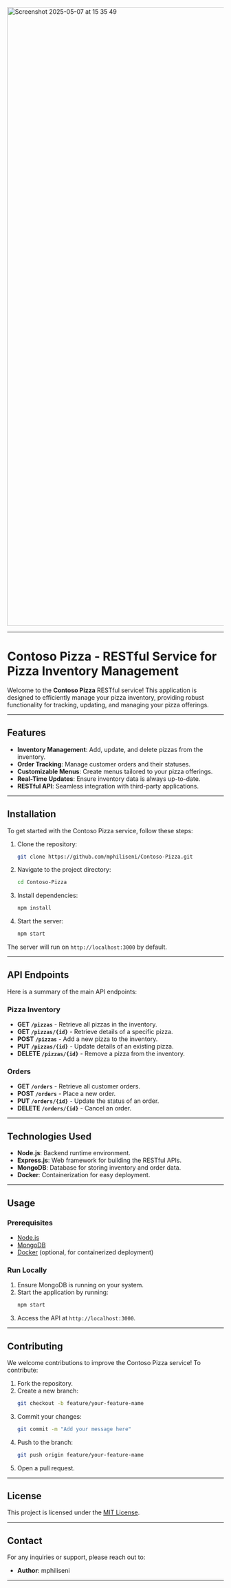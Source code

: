 
<img width="1439" alt="Screenshot 2025-05-07 at 15 35 49" src="https://github.com/user-attachments/assets/7633ed96-ed8b-450c-be13-9b95b2d08fbb" />

---

# Contoso Pizza - RESTful Service for Pizza Inventory Management

Welcome to the **Contoso Pizza** RESTful service! This application is designed to efficiently manage your pizza inventory, providing robust functionality for tracking, updating, and managing your pizza offerings.

---

## Features

- **Inventory Management**: Add, update, and delete pizzas from the inventory.
- **Order Tracking**: Manage customer orders and their statuses.
- **Customizable Menus**: Create menus tailored to your pizza offerings.
- **Real-Time Updates**: Ensure inventory data is always up-to-date.
- **RESTful API**: Seamless integration with third-party applications.

---

## Installation

To get started with the Contoso Pizza service, follow these steps:

1. Clone the repository:
   ```bash
   git clone https://github.com/mphiliseni/Contoso-Pizza.git
   ```
2. Navigate to the project directory:
   ```bash
   cd Contoso-Pizza
   ```
3. Install dependencies:
   ```bash
   npm install
   ```
4. Start the server:
   ```bash
   npm start
   ```

The server will run on `http://localhost:3000` by default.

---

## API Endpoints

Here is a summary of the main API endpoints:

### Pizza Inventory
- **GET `/pizzas`** - Retrieve all pizzas in the inventory.
- **GET `/pizzas/{id}`** - Retrieve details of a specific pizza.
- **POST `/pizzas`** - Add a new pizza to the inventory.
- **PUT `/pizzas/{id}`** - Update details of an existing pizza.
- **DELETE `/pizzas/{id}`** - Remove a pizza from the inventory.

### Orders
- **GET `/orders`** - Retrieve all customer orders.
- **POST `/orders`** - Place a new order.
- **PUT `/orders/{id}`** - Update the status of an order.
- **DELETE `/orders/{id}`** - Cancel an order.

---

## Technologies Used

- **Node.js**: Backend runtime environment.
- **Express.js**: Web framework for building the RESTful APIs.
- **MongoDB**: Database for storing inventory and order data.
- **Docker**: Containerization for easy deployment.

---

## Usage

### Prerequisites
- [Node.js](https://nodejs.org/)
- [MongoDB](https://www.mongodb.com/)
- [Docker](https://www.docker.com/) (optional, for containerized deployment)

### Run Locally
1. Ensure MongoDB is running on your system.
2. Start the application by running:
   ```bash
   npm start
   ```
3. Access the API at `http://localhost:3000`.

---

## Contributing

We welcome contributions to improve the Contoso Pizza service! To contribute:

1. Fork the repository.
2. Create a new branch:
   ```bash
   git checkout -b feature/your-feature-name
   ```
3. Commit your changes:
   ```bash
   git commit -m "Add your message here"
   ```
4. Push to the branch:
   ```bash
   git push origin feature/your-feature-name
   ```
5. Open a pull request.

---

## License

This project is licensed under the [MIT License](LICENSE).

---

## Contact

For any inquiries or support, please reach out to:
- **Author**: mphiliseni

---

